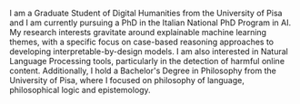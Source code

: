 I am a Graduate Student of Digital Humanities from the University of Pisa and I am currently pursuing a PhD in the Italian National PhD Program in AI. My research interests gravitate around explainable machine learning themes, with a specific focus on case-based reasoning approaches to developing interpretable-by-design models. I am also interested in Natural Language Processing tools, particularly in the detection of harmful online content. Additionally, I hold a Bachelor's Degree in Philosophy from the University of Pisa, where I focused on philosophy of language, philosophical logic and epistemology.
